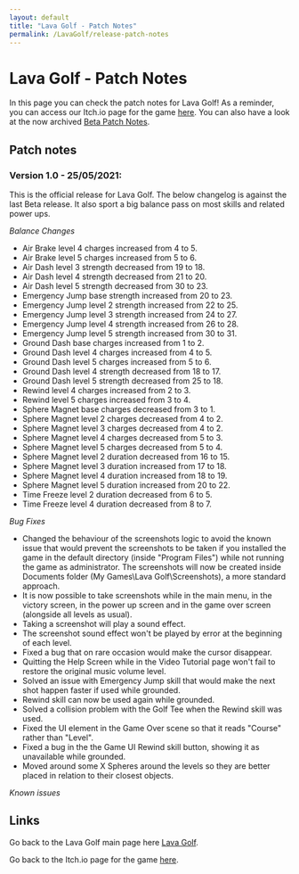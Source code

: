 ```yaml
---
layout: default
title: "Lava Golf - Patch Notes"
permalink: /LavaGolf/release-patch-notes
---
```

# Lava Golf - Patch Notes

In this page you can check the patch notes for Lava Golf!
As a reminder, you can access our Itch.io page for the game [here](https://artanisx.itch.io/lava-golf).
You can also have a look at the now archived [Beta Patch Notes](https://artanisx.github.io/LavaGolf/beta-patch-notes).

## Patch notes

### Version 1.0 - 25/05/2021:

This is the official release for Lava Golf. The below changelog is against the last Beta release. It also sport a big balance pass on most skills and related power ups.

*Balance Changes*
* Air Brake level 4 charges increased from 4 to 5. 
* Air Brake level 5 charges increased from 5 to 6.
* Air Dash level 3 strength decreased from 19 to 18.
* Air Dash level 4 strength decreased from 21 to 20.
* Air Dash level 5 strength decreased from 30 to 23.
* Emergency Jump base strength increased from 20 to 23.
* Emergency Jump level 2 strength increased from 22 to 25.
* Emergency Jump level 3 strength increased from 24 to 27.
* Emergency Jump level 4 strength increased from 26 to 28.
* Emergency Jump level 5 strength increased from 30 to 31.
* Ground Dash base charges increased from 1 to 2.
* Ground Dash level 4 charges increased from 4 to 5.
* Ground Dash level 5 charges increased from 5 to 6.
* Ground Dash level 4 strength decreased from 18 to 17.
* Ground Dash level 5 strength decreased from 25 to 18.
* Rewind level 4 charges increased from 2 to 3.
* Rewind level 5 charges increased from 3 to 4.
* Sphere Magnet base charges decreased from 3 to 1.
* Sphere Magnet level 2 charges decreased from 4 to 2.
* Sphere Magnet level 3 charges decreased from 4 to 2.
* Sphere Magnet level 4 charges decreased from 5 to 3.
* Sphere Magnet level 5 charges decreased from 5 to 4.
* Sphere Magnet level 2 duration decreased from 16 to 15.
* Sphere Magnet level 3 duration increased from 17 to 18.
* Sphere Magnet level 4 duration increased from 18 to 19.
* Sphere Magnet level 5 duration increased from 20 to 22.
* Time Freeze level 2 duration decreased from 6 to 5.
* Time Freeze level 4 duration decreased from 8 to 7.

*Bug Fixes*
* Changed the behaviour of the screenshots logic to avoid the known issue that would prevent the screenshots to be taken if you installed the game in the default directory (inside "Program Files") while not running the game as administrator. The screenshots will now be created inside Documents folder (My Games\Lava Golf\Screenshots), a more standard approach.
* It is now possible to take screenshots while in the main menu, in the victory screen, in the power up screen and in the game over screen (alongside all levels as usual).
* Taking a screenshot will play a sound effect.
* The screenshot sound effect won't be played by error at the beginning of each level.
* Fixed a bug that on rare occasion would make the cursor disappear.
* Quitting the Help Screen while in the Video Tutorial page won't fail to restore the original music volume level.
* Solved an issue with Emergency Jump skill that would make the next shot happen faster if used while grounded.
* Rewind skill can now be used again while grounded.
* Solved a collision problem with the Golf Tee when the Rewind skill was used.
* Fixed the UI element in the Game Over scene so that it reads "Course" rather than "Level".
* Fixed a bug in the the Game UI Rewind skill button, showing it as unavailable while grounded.
* Moved around some X Spheres around the levels so they are better placed in relation to their closest objects.

*Known issues*


## Links

 Go back to the Lava Golf main page here [Lava Golf](https://artanisx.github.io/LavaGolf).
 
 Go back to the Itch.io page for the game [here](https://artanisx.itch.io/lava-golf).
